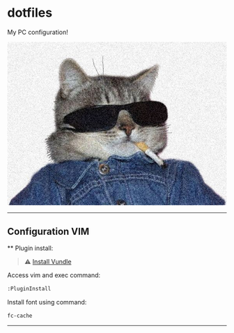 # dotfiles
My PC configuration! 

![Cat Cool](img/Am-I-too-cool-for-aww_.jpeg)

---
## Configuration VIM
**
Plugin install:

> :warning: [Install Vundle](https://github.com/VundleVim/Vundle.vim)

Access vim and exec command:

```bash
:PluginInstall
```
Install font using command:

```bash
fc-cache
```
---
